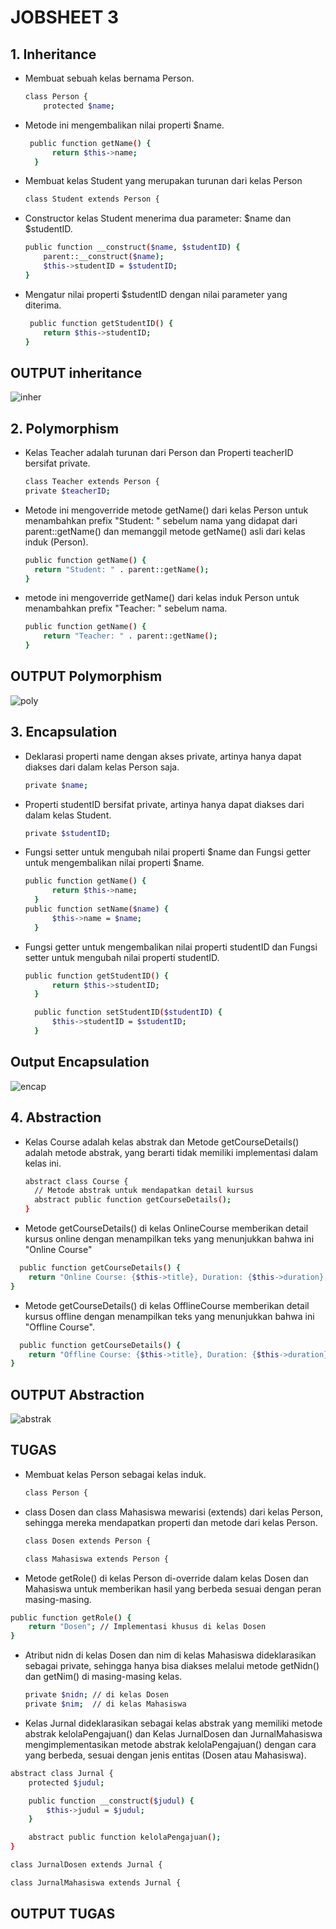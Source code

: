 <h1> JOBSHEET 3</h1>

<h2>1. Inheritance </h2>

- Membuat sebuah kelas bernama Person.

  ```bash
  class Person {
      protected $name;
  ```
- Metode ini mengembalikan nilai properti $name.
  ```bash
   public function getName() {
        return $this->name;
    }
  ```
  
- Membuat kelas Student yang merupakan turunan dari kelas Person
    
    ```bash
    class Student extends Person {
    ```
-  Constructor kelas Student menerima dua parameter: $name dan $studentID.
  
    ```bash
    public function __construct($name, $studentID) {
        parent::__construct($name);
        $this->studentID = $studentID;
    }
    ```
  - Mengatur nilai properti $studentID dengan nilai parameter yang diterima.

    ```bash
     public function getStudentID() {
        return $this->studentID;
    }
    ```
  <h2> OUTPUT inheritance </h2>

  ![inher](https://github.com/user-attachments/assets/56aefc7a-8832-498d-a3ed-bbfa04df5d8b)

  <h2>2. Polymorphism</h2>

  - Kelas Teacher adalah turunan dari Person dan Properti teacherID bersifat private.

    ```bash
    class Teacher extends Person {
    private $teacherID;
    ```
  - Metode ini mengoverride metode getName() dari kelas Person untuk menambahkan prefix "Student: " sebelum nama yang didapat dari parent::getName() dan memanggil metode getName() asli dari kelas induk (Person).
   
    ```bash
    public function getName() {
      return "Student: " . parent::getName();
    }
    ```

  - metode ini mengoverride getName() dari kelas induk Person untuk menambahkan prefix "Teacher: " sebelum nama.
  
    ```bash
    public function getName() {
        return "Teacher: " . parent::getName();
    }
    ```
<h2> OUTPUT Polymorphism</h2>

  ![poly](https://github.com/user-attachments/assets/590c5cce-c75b-4f47-a7fd-bbd9d2dcd849)

    
<h2>3. Encapsulation </h2>

- Deklarasi properti name dengan akses private, artinya hanya dapat diakses dari dalam kelas Person saja.

  ```bash
  private $name;
  ```

- Properti studentID bersifat private, artinya hanya dapat diakses dari dalam kelas Student.

  ```bash
  private $studentID;
  ```
- Fungsi setter untuk mengubah nilai properti $name dan  Fungsi getter untuk mengembalikan nilai properti $name.
  
    ```bash
    public function getName() {
          return $this->name;
      }
    public function setName($name) {
          $this->name = $name;
      }
    ```
- Fungsi getter untuk mengembalikan nilai properti studentID dan Fungsi setter untuk mengubah nilai properti studentID.

    ```bash
    public function getStudentID() {
          return $this->studentID;
      }
  
      public function setStudentID($studentID) {
          $this->studentID = $studentID;
      }
    ```
<h2> Output Encapsulation </h2>

  ![encap](https://github.com/user-attachments/assets/3643c6d4-2f24-496a-be06-e6280332f9fb)

<h2>4. Abstraction</h2>

- Kelas Course adalah kelas abstrak dan Metode getCourseDetails() adalah metode abstrak, yang berarti tidak memiliki implementasi dalam kelas ini.
  
  ```bash
  abstract class Course {
    // Metode abstrak untuk mendapatkan detail kursus
    abstract public function getCourseDetails();
  }
  ```

-  Metode getCourseDetails() di kelas OnlineCourse memberikan detail kursus online dengan menampilkan teks yang menunjukkan bahwa ini "Online Course"
  ```bash
    public function getCourseDetails() {
      return "Online Course: {$this->title}, Duration: {$this->duration}, Platform: {$this->platform}";
  }
  ```

- Metode getCourseDetails() di kelas OfflineCourse memberikan detail kursus offline dengan menampilkan teks yang menunjukkan bahwa ini "Offline Course".
```bash
  public function getCourseDetails() {
    return "Offline Course: {$this->title}, Duration: {$this->duration}, Location: {$this->location}";
}
 ```

<h2> OUTPUT Abstraction </h2>

![abstrak](https://github.com/user-attachments/assets/a3a11c38-e2b2-4263-a786-79e7db7fe3dd)


<h2> TUGAS </h2>

- Membuat kelas Person sebagai kelas induk.

  ```bash
  class Person {
  ```

- class Dosen dan class Mahasiswa mewarisi (extends) dari kelas Person, sehingga mereka mendapatkan properti dan metode dari kelas Person.

  ```bash
  class Dosen extends Person {
  ```

  ```bash
  class Mahasiswa extends Person {
  ```

-  Metode getRole() di kelas Person di-override dalam kelas Dosen dan Mahasiswa untuk memberikan hasil yang berbeda sesuai dengan peran masing-masing.
  
```bash
public function getRole() {
    return "Dosen"; // Implementasi khusus di kelas Dosen
}
```

- Atribut nidn di kelas Dosen dan nim di kelas Mahasiswa dideklarasikan sebagai private, sehingga hanya bisa diakses melalui metode getNidn() dan getNim() di masing-masing kelas.

  ```bash
  private $nidn; // di kelas Dosen
  private $nim;  // di kelas Mahasiswa
  ```
- Kelas Jurnal dideklarasikan sebagai kelas abstrak yang memiliki metode abstrak kelolaPengajuan() dan Kelas JurnalDosen dan JurnalMahasiswa mengimplementasikan metode abstrak kelolaPengajuan() dengan cara yang berbeda, sesuai dengan jenis entitas (Dosen atau Mahasiswa).

```bash
abstract class Jurnal {
    protected $judul;

    public function __construct($judul) {
        $this->judul = $judul;
    }

    abstract public function kelolaPengajuan();
}
```

```bash
class JurnalDosen extends Jurnal {
```

```bash
class JurnalMahasiswa extends Jurnal {
```

<h2> OUTPUT TUGAS </h2>

